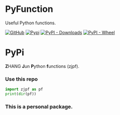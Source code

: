 # PyFunction
Useful Python functions.

[![GitHub](https://img.shields.io/github/license/jzhang-github/PyFunction)](https://github.com/jzhang-github/PyFunction/main/LICENSE)
[![Pypi](https://img.shields.io/pypi/v/zjpf.svg)](https://pypi.org/project/zjpf/)
[![PyPI - Downloads](https://img.shields.io/pypi/dm/zjpf)](https://pypi.org/project/zjpf/)
[![PyPI - Wheel](https://img.shields.io/pypi/wheel/zjpf)](https://pypi.org/project/zjpf/)

# PyPi
**Z**HANG **J**un **P**ython **f**unctions (zjpf).

### Use this repo
```python
import zjpf as pf
print(dir(pf))
```

### This is a personal package.